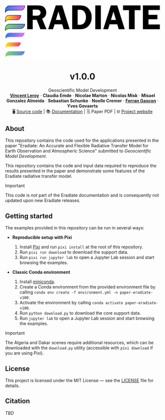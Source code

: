 <!-- PROJECT LOGO -->

<p align="center">
<img src="fig/logo.png#gh-light-mode-only" alt="Logo" />
<img src="fig/logo_darkmode.png#gh-dark-mode-only" alt="Logo" />
</p>

<h1 align="center">v1.0.0</h1>

<p align="center">
    Geoscientific Model Development <!-- ADD JOURNAL ISSUE WHEN PUBLISHED -->
    <br />
    <a href="https://github.com/leroyvn/"><strong>Vincent Leroy</strong></a>
    ·
    <strong>Claudia Emde</strong>
    ·
    <strong>Nicolae Marton</strong>
    ·
    <strong>Nicolas Misk</strong>
    ·
    <strong>Misael Gonzalez Almeida</strong>
    ·
    <strong>Sebastian Schunke</strong>
    ·
    <strong>Noelle Cremer</strong>
    ·
    <a href="https://www.linkedin.com/in/ferran-gascon-roca-570b44243/"><strong>Ferran Gascon</strong></a>
    ·
    <strong>Yves Govaerts</strong>
    <br />
    🖥️&nbsp;<a href="https://github.com/eradiate/eradiate/">Source code</a>
    |
    📚&nbsp;<a href="https://eradiate.readthedocs.io/en/v1.0.0/">Documentation</a>
    |
    🗒️&nbsp;Paper PDF
    |
    🌐&nbsp;<a href="https://www.eradiate.eu/">Project website</a>
</p>

<!-- ADD LINK TO AUTHORS -->
<!-- ADD LINK TO PAPER PDF -->

## About

This repository contains the code used for the applications presented in the paper "Eradiate: An Accurate and Flexible Radiative Transfer Model for Earth Observation and Atmospheric Science" submitted to *Geoscientific Model Development*.

This repository contains the code and input data required to reproduce the results presented in the paper and demonstrate some features of the Eradiate radiative transfer model.

> [!IMPORTANT]
> This code is *not* part of the Eradiate documentation and is consequently not updated upon new Eradiate releases.

## Getting started

The examples provided in this repository can be run in several ways:

* **Reproducible setup with Pixi**

  1. Install [Pixi](https://pixi.sh/) and run `pixi install` at the root of this
     repository.
  2. Run `pixi run download` to download the support data.
  3. Run `pixi run jupyter lab` to open a Jupyter Lab session and start browsing
     the examples.

* **Classic Conda environment**

  1. Install [miniconda](https://www.anaconda.com/docs/getting-started/miniconda/main).
  2. Create a Conda environment from the provided environment file by calling
     `conda env create -f environment.yml -n paper-eradiate-v100`.
  3. Activate the environment by calling `conda activate paper-eradiate-v100`.
  4. Run `python download.py` to download the core support data.
  5. Run `jupyter lab` to open a Jupyter Lab session and start browsing the
     examples.

> [!IMPORTANT]
> The Algeria and Dakar scenes require additional resources, which can be
> downloaded with the `download.py` utility (accessible with `pixi download` if
> you are using Pixi).

## License

This project is licensed under the MIT License — see the [LICENSE](LICENSE) file for details.

## Citation

*TBD*

<!-- ADD BibTeX citation -->
